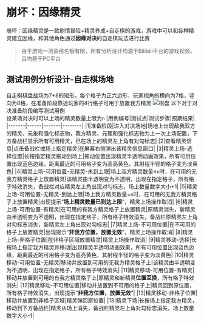 # 崩坏：因缘精灵
崩坏：因缘精灵是一款剧情冒险+精灵养成+自走棋的游戏，游戏中可以和各种精灵建立因缘，和其他角色通过**因缘对决**的自走棋玩法进行比赛  
> 由于游戏一测资格名额有限，所有分析设计均源于Bilibili平台的游戏视频，且均基于PC平台  

## 测试用例分析设计-自走棋场地
自走棋棋盘战场为7*8的矩形，每个格子为正六边形，玩家视角的横向为7格，竖向为8格，在准备阶段靠近玩家的4行格子可用于放置我方精灵
<img src="pics\棋盘.png" alt="棋盘">
以下对于对决准备阶段编写测试用例  
设某场对决时可以上场的精灵数量上限为`n`
|用例编号|测试点|测试步骤|预期结果|
|-------|------|-------|--------|
|1|准备阶段|进入对决场地|场地上出现敌我双方的精灵、元象和强化标志物，我方精灵、元理和强化标志物为上一次上场配置，下方备战栏显示所有可用精灵，已在场上的精灵左上角有对勾标志|
|2|查看精灵信息|点击备战栏或场上指定精灵|在屏幕右侧弹出该精灵信息窗口|
|3|精灵上场-选择位置|长按指定精灵拖动到场上|拖动位置出现精灵半透明动画效果，所有可用位置出现蓝色边缘，距离最近的可用格子变为高亮黄色，其射程半径的格子变为淡黄色|
|4|精灵上场-可用位置-无精灵-未到上限|场上我方精灵数量≤`n`时，在可用的无我方精灵格子上放置精灵|该精灵由半透明变为不透明，出现在指定格子，所有格子特效消失，备战栏对应精灵左上角出现对勾标志，场上数量数字大小+1|
|5|精灵上场-可用位置-无精灵-到达上限|场上我方精灵数量=`n`时，在可用的无我方精灵格子上放置精灵|出现提示“**场上精灵数量已到达上限**”，精灵上场操作取消|
|6|精灵上场-可用位置-有精灵|在可用的有我方精灵格子上放置精灵|原精灵消失，新精灵由半透明变为不透明，出现在指定格子，所有格子特效消失，备战栏原精灵左上角对勾标志消失，新精灵左上角出现对勾标志|
|7|精灵上场-不可用位置|在不可用的格子上放置精灵|出现提示“**非我方位置，放置无效**”，精灵上场操作取消|
|8|精灵上场-非格子位置|在非格子区域放置精灵|精灵上场操作取消|
|9|精灵移动-选择|长按场上指定我方精灵并移动|出现精灵半透明动画效果，所有可用位置出现蓝色边缘，距离最近的可用格子变为高亮黄色，其射程半径的格子变为淡黄色|
|10|精灵移动-可用位置-无精灵|移动并放置到可用的无我方精灵格子上|该精灵由半透明变为不透明，出现在指定格子，所有格子特效消失|
|11|精灵移动-可用位置-有精灵|移动并放置到可用的有我方精灵格子上|原精灵和新精灵**位置互换**，所有格子特效消失|
|12|精灵移动-不可用位置|移动并放置到不可用的格子上|精灵回到原位置，所有格子特效消失，出现提示“**非我方位置，放置无效**”|
|13|精灵移动-非格子位置|移动并放置到非格子区域|精灵弹回原位置|
|13|精灵下场|长按场上指定我方精灵，移动到下方备战栏|精灵从场上消失，备战栏精灵左上角对勾标志消失，场上数量数字大小-1|